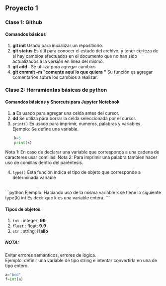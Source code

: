 ## Proyecto 1
### Clase 1:  Github  

#### Comandos básicos

1. **git init** Usado para inicializar un repositiorio.
2. **git status** Es útil para conocer el estado del archivo, y tener certeza de si hay cambios efectuados en el documento que no han sido actualizados a la versión en línea del mismo.
3. **git add .** Se utiliza para agregar cambios
4. **git commit -m "comente aquí lo que quiera "** Su función es agregar comentarios sobre los cambios a realizar.

### Clase 2: Herramientas básicas de python

#### Comandos básicos y Shorcuts para Jupyter Notebook

1. **a** Es usado para agregar una celda antes del cursor.
2. **dd** Se utiliza para borrar la celda seleccionada por el cursor.
3. ```print()``` Es usado para imprimir, numeros, palabras y variables.<br />
Ejemplo: Se define una variable.

```python
    k=5
    print(k)
```

Nota 1: En caso de declarar una variable que corresponda a una cadena de caracteres usar comillas.
Nota 2: Para imprimir una palabra tambien hacer uso de comillas dentro del paréntesis.

4. ```type()``` Esta función indica el tipo de objeto que corresponde a determinada variable
<br />
```python
    Ejemplo:
      Haciando uso de la misma variable k se tiene lo siguiente
      type(k)
      int
      Es decir que k es una variable entera.
```

#### Tipos de objetos

1. ```int``` : integer; **99**
2. ```float``` : float; **9.9**
3. ```str``` :  string; **Hallo**

##### NOTA:
Evitar errores semánticos, errores de lógica.
<br />
Ejemplo: definir una variable de tipo string e intentar convertirla en una de tipo entero.
```python
a="bcd"
f=int(a)
```
